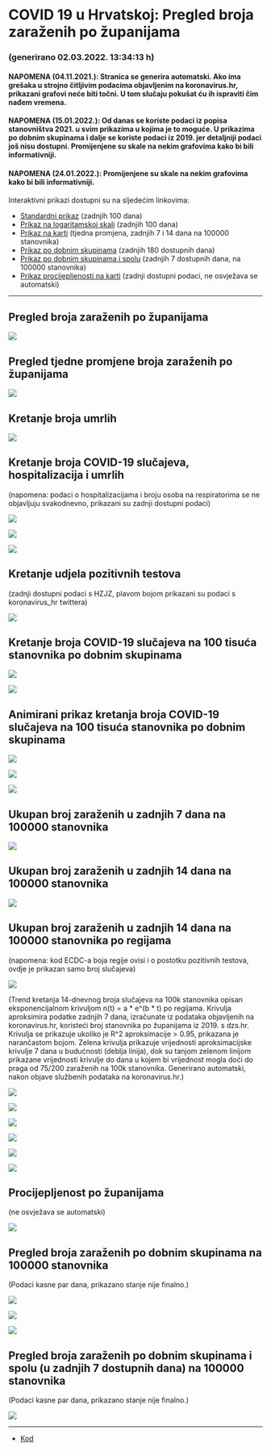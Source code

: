 # COVID 19 u Hrvatskoj: Pregled broja zaraženih po županijama

### (generirano 02.03.2022. 13:34:13 h)

#### NAPOMENA (04.11.2021.): Stranica se generira automatski. Ako ima grešaka u strojno čitljivim podacima objavljenim na koronavirus.hr, prikazani grafovi neće biti točni. U tom slučaju pokušat ću ih ispraviti čim nađem vremena.

#### NAPOMENA (15.01.2022.): Od danas se koriste podaci iz popisa stanovništva 2021. u svim prikazima u kojima je to moguće. U prikazima po dobnim skupinama i dalje se koriste podaci iz 2019. jer detaljniji podaci još nisu dostupni. Promijenjene su skale na nekim grafovima kako bi bili informativniji.

#### NAPOMENA (24.01.2022.): Promijenjene su skale na nekim grafovima kako bi bili informativniji.

Interaktivni prikazi dostupni su na sljedećim linkovima:

- [Standardni prikaz](html/index.html) (zadnjih 100 dana)
- [Prikaz na logaritamskoj skali](html/index_log.html) (zadnjih 100 dana)
- [Prikaz na karti](html/index_map.html) (tjedna promjena, zadnjih 7 i 14 dana na 100000 stanovnika)
- [Prikaz po dobnim skupinama](html/index_per_age.html) (zadnjih 180 dostupnih dana)
- [Prikaz po dobnim skupinama i spolu](html/index_pyramid.html) (zadnjih 7 dostupnih dana, na 100000 stanovnika)
- [Prikaz procijepljenosti na karti](html/index_vaccination.html) (zadnji dostupni podaci, ne osvježava se automatski)

-----

## Pregled broja zaraženih po županijama

![](img/2022_03_01_line_plots.png)

## Pregled tjedne promjene broja zaraženih po županijama

![](img/2022_03_01_map.png)

## Kretanje broja umrlih

![](img/2022_03_01_deaths_shaded.png)

## Kretanje broja COVID-19 slučajeva, hospitalizacija i umrlih

(napomena: podaci o hospitalizacijama i broju osoba na respiratorima se ne objavljuju svakodnevno, prikazani su zadnji dostupni podaci)

![](img/2022_03_01_cases_hospitalisations_deaths.png)

![](img/2022_03_01_cases_hospitalisations_deaths_log.png)

![](img/2022_03_01_cases_hospitalisations_deaths_log_age.png)

## Kretanje udjela pozitivnih testova

(zadnji dostupni podaci s HZJZ, plavom bojom prikazani su podaci s koronavirus_hr twittera)

![](img/2022_03_01_percentage_positive_tests.png)

## Kretanje broja COVID-19 slučajeva na 100 tisuća stanovnika po dobnim skupinama

![](img/2022_03_01_cases_per_age_group_lines.png)

![](img/2022_03_01_cases_per_age_group_lines_log.png)

## Animirani prikaz kretanja broja COVID-19 slučajeva na 100 tisuća stanovnika po dobnim skupinama

![](img/2022_03_01anim_aug_1200.gif)

![](img/anim_cases_2022_03_01_vs_2020.gif)

![](img/2022_03_01all_counties_dots.png)

## Ukupan broj zaraženih u zadnjih 7 dana na 100000 stanovnika

![](img/2022_03_01_map_7_day_per_100k.png)

## Ukupan broj zaraženih u zadnjih 14 dana na 100000 stanovnika

![](img/2022_03_01_map_14_day_per_100k.png)

## Ukupan broj zaraženih u zadnjih 14 dana na 100000 stanovnika po regijama

(napomena: kod ECDC-a boja regije ovisi i o postotku pozitivnih testova, ovdje je prikazan samo broj slučajeva)

![](img/2022_03_01_map_14_day_per_100k_region.png)

(Trend kretanja 14-dnevnog broja slučajeva na 100k stanovnika opisan eksponencijalnom krivuljom n(t) = a * e^(b * t) po regijama. Krivulja aproksimira podatke zadnjih 7 dana, izračunate iz podataka objavljenih na koronavirus.hr, koristeći broj stanovnika po županijama iz 2019. s dzs.hr. Krivulja se prikazuje ukoliko je R^2 aproksimacije > 0.95, prikazana je narančastom bojom. Zelena krivulja prikazuje vrijednosti aproksimacijske krivulje 7 dana u budućnosti (deblja linija), dok su tanjom zelenom linijom prikazane vrijednosti krivulje do dana u kojem bi vrijednost mogla doći do praga od 75/200 zaraženih na 100k stanovnika. Generirano automatski, nakon objave službenih podataka na koronavirus.hr.)

![](img/2022_03_01_current_Jadranska_Hrvatska.png)

![](img/2022_03_01_current_Panonska_Hrvatska.png)

![](img/2022_03_01_current_Grad_Zagreb.png)

![](img/2022_03_01_current_Sjeverna_Hrvatska.png)

![](img/2022_03_01_current_Republika_Hrvatska.png)

![](img/2022_03_01_cases_hospitalisations_deaths_Republika_Hrvatska.png)

## Procijepljenost po županijama

(ne osvježava se automatski)

![](img/2022_03_01_vaccination.png)

## Pregled broja zaraženih po dobnim skupinama na 100000 stanovnika

(Podaci kasne par dana, prikazano stanje nije finalno.)

![](img/2022_03_01_per_age_group.png)

![](img/2022_03_01_per_age_group_all_0.png)

![](img/2022_03_01_per_age_group_all_1.png)

## Pregled broja zaraženih po dobnim skupinama i spolu (u zadnjih 7 dostupnih dana) na 100000 stanovnika

(Podaci kasne par dana, prikazano stanje nije finalno.)

![](img/2022_03_01_pyramid.png)

-----

- [Kod](https://github.com/ppalasek/covid_plots_croatia)

